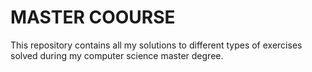 # MASTER COOURSE
This repository contains all my solutions to different types of exercises solved during my computer science master degree.
